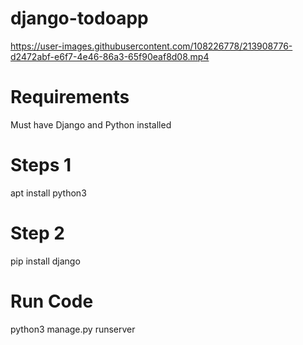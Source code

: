 # django-todoapp

https://user-images.githubusercontent.com/108226778/213908776-d2472abf-e6f7-4e46-86a3-65f90eaf8d08.mp4







# Requirements
Must have Django and Python installed

# Steps 1
apt install python3
# Step 2
pip install django

# Run Code
python3 manage.py runserver

